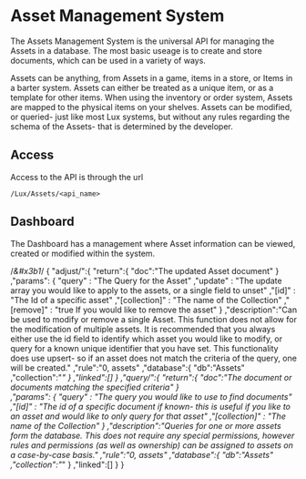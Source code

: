 # Asset Management System
The Assets Management System is the universal API for managing the Assets in a database. The most basic useage is to create and store documents, which can be used in a variety of ways. 

Assets can be anything, from Assets in a game, items in a store, or Items in a barter system. Assets can either be treated as a unique item, or as a template for other items. When using the inventory or order system, Assets are mapped to the physical items on your shelves. Assets can be modified, or queried- just like most Lux systems, but without any rules regarding the schema of the Assets- that is determined by the developer.

## Access
Access to the API is through the url 

```
/Lux/Assets/<api_name>
```

## Dashboard
The Dashboard has a management where Asset information can be viewed, created or modified within the system.


/*&#x3b1*/
{
	 "adjust/":{
		 "return":{
			"doc":"The updated Asset document"
		}		
		,"params": {
			 "query" : "The Query for the Asset"
			,"update" : "The update array you would like to apply to the assets, or a single field to unset"
			,"[id]" : "The Id of a specific asset"
			,"[collection]" : "The name of the Collection"
			,"[remove]" : "true If you would like to remove the asset"
		}
		,"description":"Can be used to modify or remove a single Asset. This function does not allow for the modification of multiple assets. It is recommended that you always either use the id field to identify which asset you would like to modify, or query for a known unique identifier that you have set. This functionality does use upsert- so if an asset does not match the criteria of the query, one will be created."
		,"rule":"0, assets"
		,"database":{
			 "db":"Assets"
			,"collection":"*"
		}
		,"linked":[]
	}
	,"query/":{
		 "return":{
			"doc":"The document or documents matching the specified criteria"
		}		
		,"params": {
			 "query" : "The query you would like to use to find documents"
			,"[id]" : "The id of a specific document if known- this is useful if you like to an asset and would like to only query for that asset"
			,"[collection]" : "The name of the Collection"
		}
		,"description":"Queries for one or more assets form the database. This does not require any special permissions, however rules and permissions (as well as ownership) can be assigned to assets on a case-by-case basis."
		,"rule":"0, assets"
		,"database":{
			 "db":"Assets"
			,"collection":"*"
		}
		,"linked":[]
	}
}
